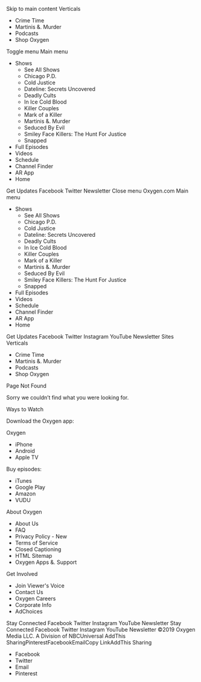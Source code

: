 Skip to main content Verticals

*   Crime Time
*   Martinis &. Murder
*   Podcasts
*   Shop Oxygen

Toggle menu Main menu

*   Shows
    *   See All Shows
    *   Chicago P.D.
    *   Cold Justice
    *   Dateline: Secrets Uncovered
    *   Deadly Cults
    *   In Ice Cold Blood
    *   Killer Couples
    *   Mark of a Killer
    *   Martinis &. Murder
    *   Seduced By Evil
    *   Smiley Face Killers: The Hunt For Justice
    *   Snapped
*   Full Episodes
*   Videos
*   Schedule
*   Channel Finder
*   AR App
*   Home

Get Updates Facebook Twitter Newsletter Close menu Oxygen.com Main menu

*   Shows
    *   See All Shows
    *   Chicago P.D.
    *   Cold Justice
    *   Dateline: Secrets Uncovered
    *   Deadly Cults
    *   In Ice Cold Blood
    *   Killer Couples
    *   Mark of a Killer
    *   Martinis &. Murder
    *   Seduced By Evil
    *   Smiley Face Killers: The Hunt For Justice
    *   Snapped
*   Full Episodes
*   Videos
*   Schedule
*   Channel Finder
*   AR App
*   Home

Get Updates Facebook Twitter Instagram YouTube Newsletter Sites Verticals

*   Crime Time
*   Martinis &. Murder
*   Podcasts
*   Shop Oxygen

Page Not Found

Sorry we couldn’t find what you were looking for.

Ways to Watch

Download the Oxygen app:

Oxygen

*   iPhone
*   Android
*   Apple TV

Buy episodes:

*   iTunes
*   Google Play
*   Amazon
*   VUDU

About Oxygen

*   About Us
*   FAQ
*   Privacy Policy - New
*   Terms of Service
*   Closed Captioning
*   HTML Sitemap
*   Oxygen Apps &. Support

Get Involved

*   Join Viewer's Voice
*   Contact Us
*   Oxygen Careers
*   Corporate Info
*   AdChoices

Stay Connected Facebook Twitter Instagram YouTube Newsletter Stay Connected Facebook Twitter Instagram YouTube Newsletter ©2019 Oxygen Media LLC. A Division of NBCUniversal AddThis SharingPinterestFacebookEmailCopy LinkAddThis Sharing

*   Facebook
*   Twitter
*   Email
*   Pinterest